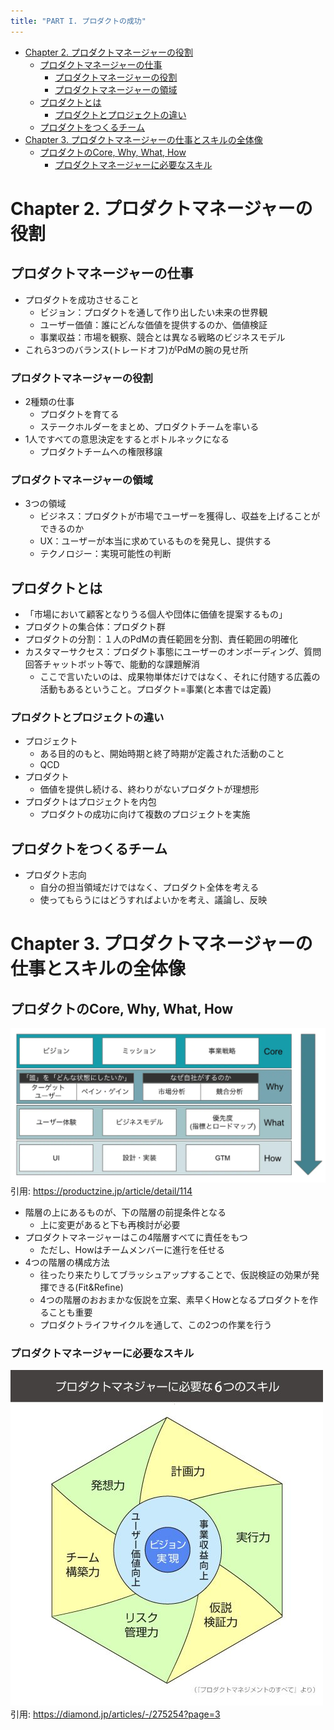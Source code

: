 ```yaml
---
title: "PART I. プロダクトの成功"
---
```


- [Chapter 2. プロダクトマネージャーの役割](#chapter-2-プロダクトマネージャーの役割)
  - [プロダクトマネージャーの仕事](#プロダクトマネージャーの仕事)
    - [プロダクトマネージャーの役割](#プロダクトマネージャーの役割)
    - [プロダクトマネージャーの領域](#プロダクトマネージャーの領域)
  - [プロダクトとは](#プロダクトとは)
    - [プロダクトとプロジェクトの違い](#プロダクトとプロジェクトの違い)
  - [プロダクトをつくるチーム](#プロダクトをつくるチーム)
- [Chapter 3. プロダクトマネージャーの仕事とスキルの全体像](#chapter-3-プロダクトマネージャーの仕事とスキルの全体像)
  - [プロダクトのCore, Why, What, How](#プロダクトのcore-why-what-how)
    - [プロダクトマネージャーに必要なスキル](#プロダクトマネージャーに必要なスキル)

# Chapter 2. プロダクトマネージャーの役割

## プロダクトマネージャーの仕事

- プロダクトを成功させること
  - ビジョン：プロダクトを通して作り出したい未来の世界観
  - ユーザー価値：誰にどんな価値を提供するのか、価値検証
  - 事業収益：市場を観察、競合とは異なる戦略のビジネスモデル
- これら3つのバランス(トレードオフ)がPdMの腕の見せ所

### プロダクトマネージャーの役割

- 2種類の仕事
  - プロダクトを育てる
  - ステークホルダーをまとめ、プロダクトチームを率いる
- 1人ですべての意思決定をするとボトルネックになる
  - プロダクトチームへの権限移譲

### プロダクトマネージャーの領域

- 3つの領域
  - ビジネス：プロダクトが市場でユーザーを獲得し、収益を上げることができるのか
  - UX：ユーザーが本当に求めているものを発見し、提供する
  - テクノロジー：実現可能性の判断

## プロダクトとは

- 「市場において顧客となりうる個人や団体に価値を提案するもの」
- プロダクトの集合体：プロダクト群
- プロダクトの分割：１人のPdMの責任範囲を分割、責任範囲の明確化
- カスタマーサクセス：プロダクト事態にユーザーのオンボーディング、質問回答チャットボット等で、能動的な課題解消
  - ここで言いたいのは、成果物単体だけではなく、それに付随する広義の活動もあるということ。プロダクト=事業(と本書では定義)

### プロダクトとプロジェクトの違い

- プロジェクト
  - ある目的のもと、開始時期と終了時期が定義された活動のこと
  - QCD
- プロダクト
  - 価値を提供し続ける、終わりがないプロダクトが理想形
- プロダクトはプロジェクトを内包
  - プロダクトの成功に向けて複数のプロジェクトを実施

## プロダクトをつくるチーム

- プロダクト志向
  - 自分の担当領域だけではなく、プロダクト全体を考える
  - 使ってもらうにはどうすればよいかを考え、議論し、反映

# Chapter 3. プロダクトマネージャーの仕事とスキルの全体像

## プロダクトのCore, Why, What, How

![](/images/ed132578fe33e8/3-product-4layers.png)
引用: https://productzine.jp/article/detail/114

- 階層の上にあるものが、下の階層の前提条件となる
  - 上に変更があると下も再検討が必要
- プロダクトマネージャーはこの4階層すべてに責任をもつ
  - ただし、Howはチームメンバーに進行を任せる
- 4つの階層の構成方法
  - 往ったり来たりしてブラッシュアップすることで、仮説検証の効果が発揮できる(Fit&Refine)
  - 4つの階層のおおまかな仮説を立案、素早くHowとなるプロダクトを作ることも重要
  - プロダクトライフサイクルを通して、この2つの作業を行う

### プロダクトマネージャーに必要なスキル

![](/images/ed132578fe33e8/3-product-6skills.png)
引用: https://diamond.jp/articles/-/275254?page=3
